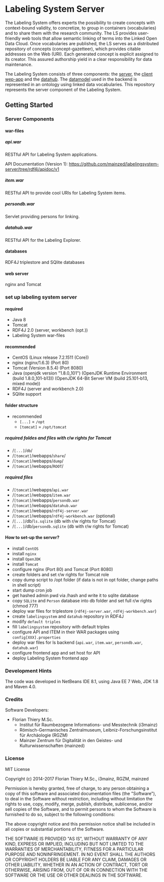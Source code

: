 # Labeling System Server

The Labeling System offers experts the possibility to create concepts with context-bound validity, to concretize, to group in containers (vocabularies) and to share them with the research community. The LS provides user-friendly web tools that allow semantic linking of terms into the Linked Open Data Cloud. Once vocabularies are published, the LS serves as a distributed repository of concepts (concept-gazetteer), which provides citable addresses on the Web (URI). Each generated concept is explicit assigned to its creator. This assured authorship yield in a clear responsibility for data maintenance.

The Labeling System consists of three components: the [server](https://github.com/mainzed/labelingsystem-server), the [client wep-app](https://github.com/mainzed/labelingsystem-client) and the [datahub](https://github.com/mainzed/labelingsystem-datahub). The [datamodel](https://github.com/mainzed/labelingsystem-ontology) used in the backend is represented in an ontology using linked data vocabularies. This repository represents the server component of the Labeling System.

## Getting Started

### Server Components

#### war-files

##### api.war

RESTful API for Labeling System applications.

API Documentation (Version 1): https://github.com/mainzed/labelingsystem-server/tree/rdf4j/apidoc/v1

##### item.war

RESTful API to provide cool URIs for Labeling System items.

##### persondb.war

Servlet providing persons for linking.

##### datahub.war

RESTful API for the Labeling Explorer.

#### databases

RDF4J triplestore and SQlite databases

#### web server

nginx and Tomcat

### set up labeling system server

#### required

* Java 8
* Tomcat
* RDF4J 2.0 (server, workbench (opt.))
* Labeling System war-files

#### recommended

* CentOS (Linux release 7.2.1511 (Core))
* nginx (nginx/1.6.3) (Port 80)
* Tomcat (Version 8.5.4) (Port 8080)
* Java (openjdk version "1.8.0_101") (OpenJDK Runtime Environment (build 1.8.0_101-b13)) (OpenJDK 64-Bit Server VM (build 25.101-b13, mixed mode))
* RDF4J (server and workbench 2.0)
* SQlite support

#### folder structure

* recommended
    * `[...]` = `/opt`
    * `[tomcat]` = `/opt/tomcat`

##### required foldes and files with r/w rights for Tomcat

* /`[...]`/`db`/
* /`[tomcat]`/webapps/`share`/
* /`[tomcat]`/webapps/`dump`/
* /`[tomcat]`/webapps/`ROOT`/

##### required files

* /`[tomcat]`/webapps/`api.war`
* /`[tomcat]`/webapps/`item.war`
* /`[tomcat]`/webapps/`persondb.war`
* /`[tomcat]`/webapps/`datahub.war`
* /`[tomcat]`/webapps/`rdf4j-server.war`
* /`[tomcat]`/webapps/`rdf4j-workbench.war` (optional)
* /`[...]`/db/`ls.sqlite` (db with r/w rights for Tomcat)
* /`[...]`/db/`persondb.sqlite` (db with r/w rights for Tomcat)

#### How to set-up the server?

* install `CentOS`
* install `nginx`
* install `OpenJDK`
* install `Tomcat`
* configure nginx (Port 80) and Tomcat (Port 8080)
* create folders and set r/w rights for Tomcat role
* copy dump script to /opt folder (if data is not in opt folder, change paths in shell script)
* start dump cron job
* get hashed admin pwd via /hash and write it to sqlite database
* copy `SQLite` and `Person` database into db folder and set full r/w rights (chmod 777)
* deploy war files for triplestore (`rdf4j-server.war`, `rdf4j-workbench.war`)
* create `labelingsystem` and `datahub` repository in RDF4J
* modify `default triples`
* fill `labelingsystem` repository with default triples
* configure API and ITEM in their WAR packages using `config[XXX].properties`
* deploy war files for ls backend (`api.war`, `item.war`, `persondb.war`, `datahub.war`)
* configure frontend app and set host for API
* deploy Labeling System frontend app

### Development Hints

The code was developed in NetBeans IDE 8.1, using Java EE 7 Web, JDK 1.8 and Maven 4.0.

### Credits

Software Developers:

* Florian Thiery M.Sc.
    * Institut für Raumbezogene Informations- und Messtechnik (i3mainz)
    * Römisch-Germanisches Zentralmuseum, Leibniz-Forschungsinstitut für Archäologie (RGZM)
    * Mainzer Zentrum für Digitalität in den Geistes- und Kulturwissenschaften (mainzed)

### License

MIT License

Copyright (c) 2014-2017 Florian Thiery M.Sc., i3mainz, RGZM, mainzed

Permission is hereby granted, free of charge, to any person obtaining a copy
of this software and associated documentation files (the "Software"), to deal
in the Software without restriction, including without limitation the rights
to use, copy, modify, merge, publish, distribute, sublicense, and/or sell
copies of the Software, and to permit persons to whom the Software is
furnished to do so, subject to the following conditions:

The above copyright notice and this permission notice shall be included in all
copies or substantial portions of the Software.

THE SOFTWARE IS PROVIDED "AS IS", WITHOUT WARRANTY OF ANY KIND, EXPRESS OR
IMPLIED, INCLUDING BUT NOT LIMITED TO THE WARRANTIES OF MERCHANTABILITY,
FITNESS FOR A PARTICULAR PURPOSE AND NONINFRINGEMENT. IN NO EVENT SHALL THE
AUTHORS OR COPYRIGHT HOLDERS BE LIABLE FOR ANY CLAIM, DAMAGES OR OTHER
LIABILITY, WHETHER IN AN ACTION OF CONTRACT, TORT OR OTHERWISE, ARISING FROM,
OUT OF OR IN CONNECTION WITH THE SOFTWARE OR THE USE OR OTHER DEALINGS IN THE
SOFTWARE.
